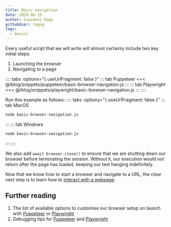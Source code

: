 ```yaml
---
title: Basic navigation
date: 2020-06-15
author: Giovanni Rago
githubUser: ragog
tags: 
  - basics
---
```


Every useful script that we will write will almost certainly include two key initial steps:
1. Launching the browser
2. Navigating to a page

:::: tabs :options="{ useUrlFragment: false }"
::: tab Puppeteer 
<<< @/blog/snippets/puppeteer/basic-browser-navigation.js
:::
::: tab Playwright
<<< @/blog/snippets/playwright/basic-browser-navigation.js
:::
::::

Run this example as follows:
:::: tabs :options="{ useUrlFragment: false }"
::: tab MacOS
```sh
node basic-browser-navigation.js
```
:::
::: tab Windows
```sh
node basic-browser-navigation.js
```
:::
::::

We also add `await browser.close()` to ensure that we are shutting down our browser before terminating the session. Without it, our execution would not return after the page has loaded, keeping our test hanging indefinitely.

Now that we know how to start a browser and navigate to a URL, the clear next step is to learn how to [interact with a webpage](basics-clicking-typing.md).

## Further reading
1. The list of available options to customise our browser setup on launch with [Puppeteer](https://pptr.dev/#?product=Puppeteer&version=v5.2.1&show=api-puppeteerlaunchoptions) or [Playwright](https://playwright.dev/#version=v1.2.1&path=docs%2Fapi.md&q=browsertypelaunchoptions)
2. Debugging tips for [Puppeteer](https://developers.google.com/web/tools/puppeteer/debugging) and [Playwright](https://playwright.dev/#version=v1.2.1&path=docs%2Fdebug.md&q=)
